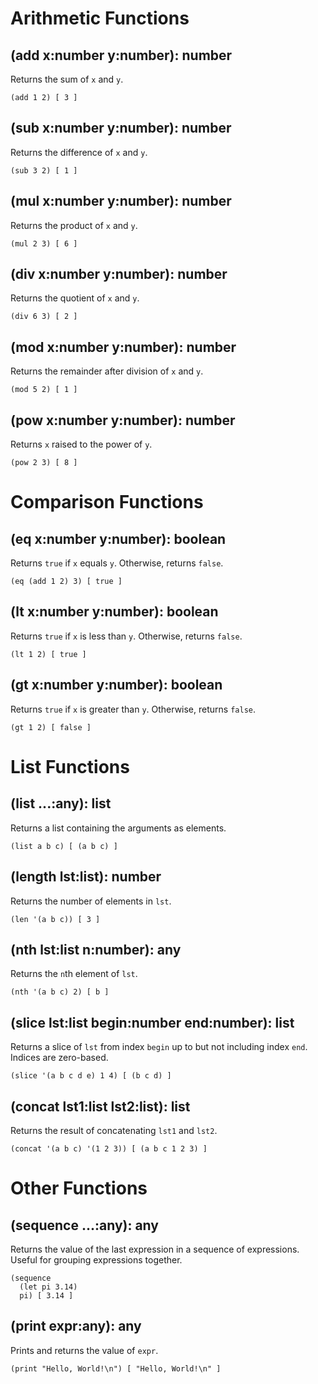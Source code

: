 # Arithmetic Functions

## (add x:number y:number): number
Returns the sum of `x` and `y`.
```
(add 1 2) [ 3 ]
```

## (sub x:number y:number): number
Returns the difference of `x` and `y`.
```
(sub 3 2) [ 1 ]
```

## (mul x:number y:number): number
Returns the product of `x` and `y`.
```
(mul 2 3) [ 6 ]
```

## (div x:number y:number): number
Returns the quotient of `x` and `y`.
```
(div 6 3) [ 2 ]
```

## (mod x:number y:number): number
Returns the remainder after division of `x` and `y`.
```
(mod 5 2) [ 1 ]
```

## (pow x:number y:number): number
Returns `x` raised to the power of `y`.
```
(pow 2 3) [ 8 ]
```

Comparison Functions
====================

## (eq x:number y:number): boolean
Returns `true` if `x` equals `y`. Otherwise, returns `false`.
```
(eq (add 1 2) 3) [ true ]
```

## (lt x:number y:number): boolean
Returns `true` if `x` is less than `y`. Otherwise, returns `false`.
```
(lt 1 2) [ true ]
```

## (gt x:number y:number): boolean
Returns `true` if `x` is greater than `y`. Otherwise, returns `false`.
```
(gt 1 2) [ false ]
```

List Functions
==============

## (list ...:any): list
Returns a list containing the arguments as elements.
```
(list a b c) [ (a b c) ]
```

## (length lst:list): number
Returns the number of elements in `lst`.
```
(len '(a b c)) [ 3 ]
```

## (nth lst:list n:number): any
Returns the `n`th element of `lst`.
```
(nth '(a b c) 2) [ b ]
```

## (slice lst:list begin:number end:number): list
Returns a slice of `lst` from index `begin` up to but not including index `end`. Indices are zero-based.
```
(slice '(a b c d e) 1 4) [ (b c d) ]
```

## (concat lst1:list lst2:list): list
Returns the result of concatenating `lst1` and `lst2`.
```
(concat '(a b c) '(1 2 3)) [ (a b c 1 2 3) ]
```

Other Functions
===============

## (sequence ...:any): any
Returns the value of the last expression in a sequence of expressions. Useful for grouping expressions together.
```
(sequence
  (let pi 3.14)
  pi) [ 3.14 ]
```

## (print expr:any): any
Prints and returns the value of `expr`.
```
(print "Hello, World!\n") [ "Hello, World!\n" ]
```
